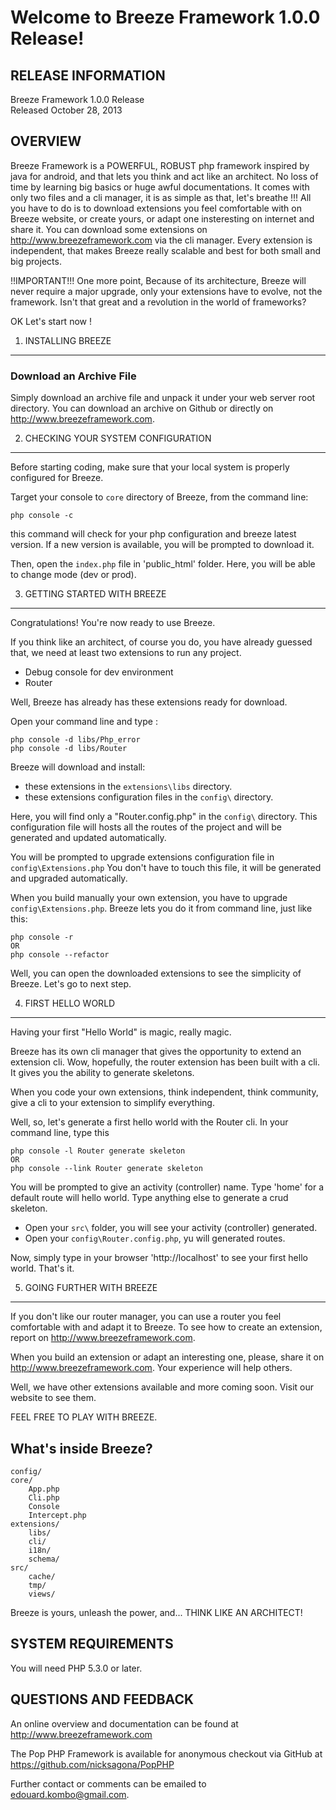 Welcome to Breeze Framework 1.0.0 Release!
===============================================

RELEASE INFORMATION
-------------------
Breeze Framework 1.0.0 Release  
Released October 28, 2013


OVERVIEW
--------
Breeze Framework is a POWERFUL, ROBUST php framework inspired by java for android, and 
that lets you think and act like an architect.
No loss of time by learning big basics or huge awful documentations.
It comes with only two files and a cli manager, it is as simple as that, let's breathe !!!
All you have to do is to download extensions you feel comfortable with on Breeze website, or create yours,
or adapt one insteresting on internet and share it.
You can download some extensions on http://www.breezeframework.com via the cli manager.
Every extension is independent, that makes Breeze really scalable and best for both small and big projects.

!!IMPORTANT!!!
One more point, Because of its architecture, Breeze will never require a major upgrade, only your extensions
have to evolve, not the framework.
Isn't that great and a revolution in the world of frameworks? 

OK Let's start now !

1) INSTALLING BREEZE
----------------------------------

### Download an Archive File

Simply download an archive file and unpack it under your web server root directory.
You can download an archive on Github or directly on http://www.breezeframework.com.


2) CHECKING YOUR SYSTEM CONFIGURATION
-------------------------------------

Before starting coding, make sure that your local system is properly
configured for Breeze.

Target your console to `core` directory of Breeze, from the command line:

    php console -c

this command will check for your php configuration and breeze latest version.
If a new version is available, you will be prompted to download it.


Then, open the `index.php` file in 'public_html' folder.
Here, you will be able to change mode (dev or prod).


3) GETTING STARTED WITH BREEZE
--------------------------------

Congratulations! You're now ready to use Breeze.

If you think like an architect, of course you do, you have already guessed that,
we need at least two extensions to run any project.

- Debug console for dev environment
- Router

Well, Breeze has already has these extensions ready for download.

Open your command line and type :

	php console -d libs/Php_error
	php console -d libs/Router
	
Breeze will download and install:
 - these extensions in the `extensions\libs` directory.
 - these extensions configuration files in the `config\` directory.
 
Here, you will find only a "Router.config.php" in the `config\` directory.
This configuration file will hosts all the routes of the project and will be
generated and updated automatically.

You will be prompted to upgrade extensions configuration file in `config\Extensions.php`
You don't have to touch	this file, it will be generated and upgraded automatically.

When you build manually your own extension, you have to upgrade `config\Extensions.php`.
Breeze lets you do it from command line, just like this:

	php console -r
	OR
	php console --refactor
	
	
Well, you can open the downloaded extensions to see the simplicity of Breeze.
Let's go to next step.


4) FIRST HELLO WORLD
-------------------------------

Having your first "Hello World" is magic, really magic.

Breeze has its own cli manager that gives the opportunity to extend an extension cli.
Wow, hopefully, the router extension has been built with a cli.
It gives you the ability to generate skeletons.

When you code your own extensions, think independent, think community, give a cli to
your extension to simplify everything.

Well, so, let's generate a first hello world with the Router cli.
In your command line, type this

	php console -l Router generate skeleton
	OR
	php console --link Router generate skeleton
	
You will be prompted to give an activity (controller) name.
Type 'home' for a default route will hello world.
Type anything else to generate a crud skeleton.

 - Open your `src\` folder, you will see your activity (controller) generated.
 - Open your `config\Router.config.php`, yu will generated routes.

Now, simply type in your browser 'http://localhost' to see your first hello world. 
That's it.


5) GOING FURTHER WITH BREEZE
-------------------------------

If you don't like our router manager, you can use a router you feel comfortable with
and adapt it to Breeze.
To see how to create an extension, report on http://www.breezeframework.com.

When you build an extension or adapt an interesting one, please, share it on http://www.breezeframework.com.
Your experience will help others.

Well, we have other extensions available and more coming soon.
Visit our website to see them.

FEEL FREE TO PLAY WITH BREEZE.



What's inside Breeze?
---------------
	config/
	core/
		App.php
		Cli.php
		Console
		Intercept.php
	extensions/
		libs/
		cli/
		i18n/
		schema/
	src/
		cache/
		tmp/
		views/

Breeze is yours, unleash the power, and... THINK LIKE AN ARCHITECT!


SYSTEM REQUIREMENTS
-------------------
You will need PHP 5.3.0 or later.

QUESTIONS AND FEEDBACK
----------------------
An online overview and documentation can be found at
http://www.breezeframework.com

The Pop PHP Framework is available for anonymous checkout via
GitHub at https://github.com/nicksagona/PopPHP

Further contact or comments can be emailed to edouard.kombo@gmail.com.